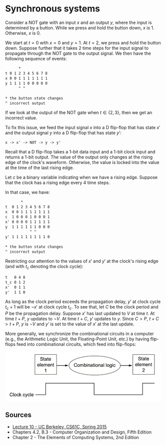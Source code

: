 # Synchronous systems

Consider a NOT gate with an input $x$ and an output $y$, where the input is determined by a button. While we press and hold the button down, $x$ is 1. Otherwise, $x$ is 0.

We start at $t = 0$ with $x = 0$ and $y = 1$. At $t = 2$, we press and hold the button down. Suppose further that it takes 2 time steps for the input signal to propagate through the NOT gate to the output signal. We then have the following sequence of events:

```
      *
t 0 1 2 3 4 5 6 7 8
x 0 0 1 1 1 1 1 1 1
y 1 1 1 1 0 0 0 0 0
      ^ ^

* the button state changes
^ incorrect output
```

If we look at the output of the NOT gate when $t \in \{2, 3\}$, then we get an incorrect value.

To fix this issue, we feed the input signal $x$ into a D flip-flop that has state $x'$ and the output signal $y$ into a D flip-flop that has state $y'$:

```
x -> x' -> NOT -> y -> y'
```

Recall that a D flip-flop takes a 1-bit data input and a 1-bit clock input and returns a 1-bit output. The value of the output only changes at the rising edge of the clock's waveform. Otherwise, the value is locked into the value at the time of the last rising edge.

Let $c$ be a binary variable indicating when we have a rising edge. Suppose that the clock has a rising edge every 4 time steps.

In that case, we have:

```
       *
t  0 1 2 3 4 5 6 7 8
x  0 0 1 1 1 1 1 1 1
c  1 0 0 0 1 0 0 0 1
x' 0 0 0 0 1 1 1 1 1
y  1 1 1 1 1 1 0 0 0
           ^ ^
y' 1 1 1 1 1 1 1 1 0

* the button state changes
^ incorrect output
```

Restricting our attention to the values of $x'$ and $y'$ at the clock's rising edge (and with $t_c$ denoting the clock cycle):

```
t   0 4 8
t_c 0 1 2
x'  0 1 1
y'  1 1 0
```

As long as the clock period exceeds the propagation delay, $y'$ at clock cycle $t_c+1$ will be $\neg x'$ at clock cycle $t_c$. To see that, let $C$ be the clock period and $P$ be the propagation delay. Suppose $x'$ has last updated to $V$ at time $t$. At time $t+P$, $y$ updates to $\neg V$. At time $t+C$, $y'$ updates to $y$. Since $C > P$, $t+C > t+P$, $y$ is $\neg V$ and $y'$ is set to the value of $x'$ at the last update.

More generally, we synchronize the combinational circuits in a computer (e.g., the Arithmetic Logic Unit, the Floating-Point Unit, etc.) by having flip-flops feed into combinational circuits, which feed into flip-flops:

![Flip-flops feed into combinational circuits, which feed into flip-flops](img/figure_B_7_2.png)

## Sources

* [Lecture 10 - UC Berkeley, CS61C, Spring 2015](https://www.youtube.com/watch?v=GCWcJ-Ng9EA&list=PLhMnuBfGeCDM8pXLpqib90mDFJI-e1lpk&index=10)
* Chapters 4.2, B.3 - Computer Organization and Design, Fifth Edition
* Chapter 2 - The Elements of Computing Systems, 2nd Edition